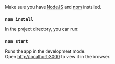 
Make sure you have [NodeJS](https://nodejs.org/) and [npm](https://www.npmjs.com/) installed.
### `npm install`

In the project directory, you can run:

### `npm start`

Runs the app in the development mode.<br>
Open [http://localhost:3000](http://localhost:3000) to view it in the browser.